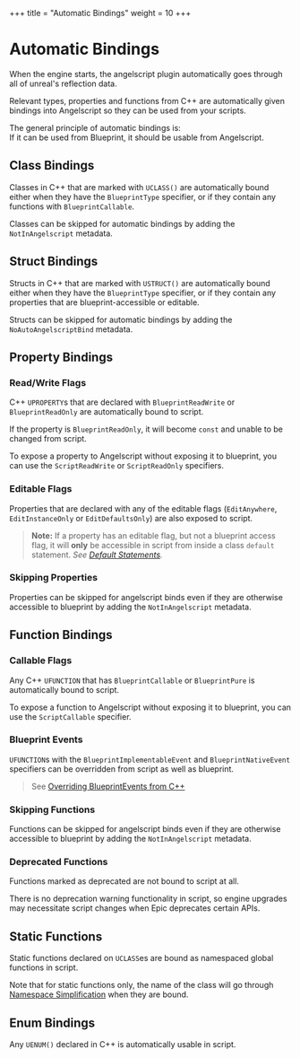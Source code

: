 +++
title = "Automatic Bindings"
weight = 10
+++

# Automatic Bindings

When the engine starts, the angelscript plugin automatically goes through all of unreal's reflection data.

Relevant types, properties and functions from C++ are automatically given bindings into Angelscript so they can be used from your scripts.

The general principle of automatic bindings is:  
If it can be used from Blueprint, it should be usable from Angelscript.

## Class Bindings

Classes in C++ that are marked with `UCLASS()` are automatically bound either when they have the `BlueprintType` specifier, or if they contain any functions with `BlueprintCallable`.

Classes can be skipped for automatic bindings by adding the `NotInAngelscript` metadata.

## Struct Bindings

Structs in C++ that are marked with `USTRUCT()` are automatically bound either when they have the `BlueprintType` specifier, or if they contain any properties that are blueprint-accessible or editable.

Structs can be skipped for automatic bindings by adding the `NoAutoAngelscriptBind` metadata.

## Property Bindings

### Read/Write Flags

C++ `UPROPERTY`s that are declared with `BlueprintReadWrite` or `BlueprintReadOnly` are automatically bound to script.

If the property is `BlueprintReadOnly`, it will become `const` and unable to be changed from script.

To expose a property to Angelscript without exposing it to blueprint, you can use the `ScriptReadWrite` or `ScriptReadOnly` specifiers.

### Editable Flags

Properties that are declared with any of the editable flags (`EditAnywhere`, `EditInstanceOnly` or `EditDefaultsOnly`) are also exposed to script.

> **Note:** If a property has an editable flag, but not a blueprint access flag, it will **only** be accessible in script from inside a class `default` statement.
> _See [Default Statements](scripting/actors-components/#default-statements)._

### Skipping Properties

Properties can be skipped for angelscript binds even if they are otherwise accessible to blueprint by adding the `NotInAngelscript` metadata.

## Function Bindings

### Callable Flags

Any C++ `UFUNCTION` that has `BlueprintCallable` or `BlueprintPure` is automatically bound to script.

To expose a function to Angelscript without exposing it to blueprint, you can use the `ScriptCallable` specifier.

### Blueprint Events

`UFUNCTION`s with the `BlueprintImplementableEvent` and `BlueprintNativeEvent` specifiers can be overridden from script as well as blueprint.

> See [Overriding BlueprintEvents from C++](scripting/functions-and-events/#overriding-blueprintevents-from-c)

### Skipping Functions

Functions can be skipped for angelscript binds even if they are otherwise accessible to blueprint by adding the `NotInAngelscript` metadata.

### Deprecated Functions

Functions marked as deprecated are not bound to script at all.

There is no deprecation warning functionality in script, so engine upgrades may necessitate script changes when Epic deprecates certain APIs.

## Static Functions

Static functions declared on `UCLASS`es are bound as namespaced global functions in script.

Note that for static functions only, the name of the class will go through [Namespace Simplification](scripting/function-libraries/#namespace-simplification) when they are bound.

## Enum Bindings

Any `UENUM()` declared in C++ is automatically usable in script.

